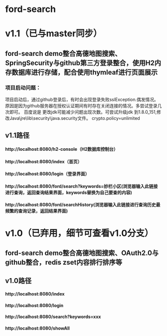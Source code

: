 # ford-search
# v1.1（已与master同步）
## ford-search demo整合高德地图搜索、SpringSecurity与github第三方登录整合，使用H2内存数据库进行存储，配合使用thymleaf进行页面展示
### 项目启动问题：
项目启动后，通过github登录后，有时会出现登录失败sslException.偶发情况。原因是因为github服务器在授权认证期间有时存在关闭连接的情况。多尝试登录几次即可。
百度说是 更改jdk可能减少问题出现次数。可尝试升级jdk 到1.8.0_151,修改Java\jre\lib\security\java.security文件。
crypto.policy=unlimited

## v1.1路径
#### http://localhost:8080/h2-console（H2数据库控制台）
#### http://localhost:8080/index（首页）
#### http://localhost:8080/login（登录界面）
#### http://localhost:8080/ford/search?keywords=妙栏小区(浏览器输入此链接进行查询，返回查询结果界面，keywords替换为自己要查的内容)
#### http://localhost:8080/ford/searchHistory(浏览器输入此链接进行查询历史最频繁的查询记录，返回结果界面)



# v1.0（已弃用，细节可查看v1.0分支）
## ford-search demo整合高德地图搜索、OAuth2.0与github整合，redis zset内容排行排序等
## v1.0路径
#### http://localhost:8080/index
#### http://localhost:8080/login
#### http://localhost:8080/search?keywords=xxx
#### http://localhost:8080/showAll